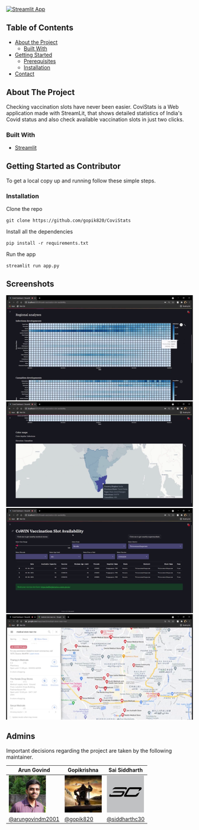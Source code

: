 
[![Streamlit App](https://static.streamlit.io/badges/streamlit_badge_black_white.svg)](https://share.streamlit.io/staedi/streamlit_ncov19/app.py)

## Table of Contents

- [About the Project](#about-the-project)
  - [Built With](#built-with)
- [Getting Started](#getting-started-as-contributor)
  - [Prerequisites](#prerequisites)
  - [Installation](#installation)
- [Contact](#admins)


## About The Project

Checking vaccination slots have never been easier.
CoviStats is a Web application made with StreamLit, that shows detailed statistics of India's Covid status and also check available vaccination slots in just two clicks.


### Built With

- [Streamlit](https://streamlit.io//)


## Getting Started as Contributor

To get a local copy up and running follow these simple steps.


### Installation

Clone the repo   

    git clone https://github.com/gopik820/CoviStats

Install all the dependencies

    pip install -r requirements.txt

Run the app

    streamlit run app.py

## Screenshots
<img src="images/Screenshot1.png">
<img src="images/Screenshot2.png">
<img src="images/Screenshot3.png">
<img src="images/Screenshot4.png">

## Admins
Important decisions regarding the project are taken by the following maintainer.

| Arun Govind  | Gopikrishna  | Sai Siddharth  |
|---|---|---|
| <img  height="100" width="100" src="images/arungovindm2001.jpeg">     | <img  height="100" width="100" src="images/gopik820.jpeg">  | <img  height="100" width="100" src="images/siddharthc30.jpeg"> |
| [@arungovindm2001](https://github.com/arungovindm2001)  | [@gopik820](https://github.com/gopik820)     | [@siddharthc30](https://github.com/siddharthc30)  |


